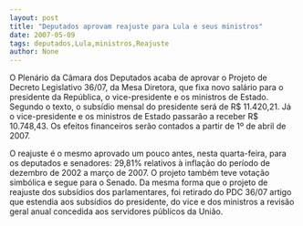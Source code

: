 ```yaml
---
layout: post
title: "Deputados aprovam reajuste para Lula e seus ministros"
date: 2007-05-09
tags: deputados,Lula,ministros,Reajuste
author: None
---
```

O Plen&aacute;rio da C&acirc;mara dos Deputados acaba de aprovar o Projeto de Decreto Legislativo 36/07, da Mesa Diretora, que fixa novo sal&aacute;rio para o presidente da Rep&uacute;blica, o vice-presidente e os ministros de Estado. 
Segundo o texto, o subs&iacute;dio mensal do presidente ser&aacute; de R$ 11.420,21. 
J&aacute; o vice-presidente e os ministros de Estado passar&atilde;o a receber R$ 10.748,43. Os efeitos financeiros ser&atilde;o contados a partir de 1&ordm; de abril de 2007.

O reajuste &eacute; o mesmo aprovado um pouco antes, nesta quarta-feira, para os deputados e senadores: 29,81% relativos &agrave; infla&ccedil;&atilde;o do per&iacute;odo de dezembro de 2002 a mar&ccedil;o de 2007. O projeto tamb&eacute;m teve vota&ccedil;&atilde;o simb&oacute;lica e segue para o Senado.
Da mesma forma que o projeto de reajuste dos subs&iacute;dios dos parlamentares, foi retirado do PDC 36/07 artigo que estendia aos subs&iacute;dios do presidente, do vice e dos ministros a revis&atilde;o geral anual concedida aos servidores p&uacute;blicos da Uni&atilde;o. 